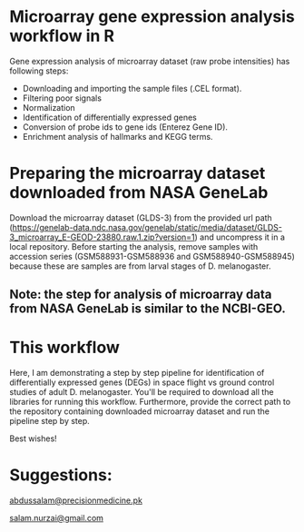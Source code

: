 # Microarray gene expression analysis workflow in R

Gene expression analysis of microarray dataset (raw probe intensities) has following steps: 

* Downloading and importing the sample files (.CEL format). 
* Filtering poor signals
* Normalization
* Identification of differentially expressed genes
* Conversion of probe ids to gene ids (Enterez Gene ID). 
* Enrichment analysis of hallmarks and KEGG terms.

# Preparing the microarray dataset downloaded from NASA GeneLab

Download the microarray dataset (GLDS-3) from the provided url path (https://genelab-data.ndc.nasa.gov/genelab/static/media/dataset/GLDS-3_microarray_E-GEOD-23880.raw.1.zip?version=1) and uncompress it in a local repository. Before starting the analysis, remove samples with accession series (GSM588931-GSM588936 and GSM588940-GSM588945) because these are samples are from larval stages of D. melanogaster.  

## Note: the step for analysis of microarray data from NASA GeneLab is similar to the NCBI-GEO. 

# This workflow

Here, I am demonstrating a step by step pipeline for identification of differentially expressed genes (DEGs) in space flight vs ground control studies of adult D. melanogaster. You'll be required to download all the libraries for running this workflow. Furthermore, provide the correct path to the repository containing downloaded microarray dataset and run the pipeline step by step.

Best wishes!

# Suggestions:

abdussalam@precisionmedicine.pk

salam.nurzai@gmail.com
